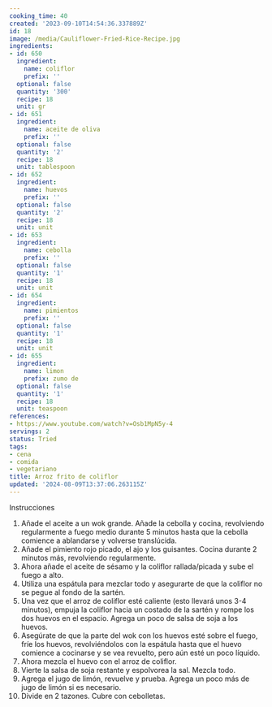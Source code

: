 ```yaml
---
cooking_time: 40
created: '2023-09-10T14:54:36.337889Z'
id: 18
image: /media/Cauliflower-Fried-Rice-Recipe.jpg
ingredients:
- id: 650
  ingredient:
    name: coliflor
    prefix: ''
  optional: false
  quantity: '300'
  recipe: 18
  unit: gr
- id: 651
  ingredient:
    name: aceite de oliva
    prefix: ''
  optional: false
  quantity: '2'
  recipe: 18
  unit: tablespoon
- id: 652
  ingredient:
    name: huevos
    prefix: ''
  optional: false
  quantity: '2'
  recipe: 18
  unit: unit
- id: 653
  ingredient:
    name: cebolla
    prefix: ''
  optional: false
  quantity: '1'
  recipe: 18
  unit: unit
- id: 654
  ingredient:
    name: pimientos
    prefix: ''
  optional: false
  quantity: '1'
  recipe: 18
  unit: unit
- id: 655
  ingredient:
    name: limon
    prefix: zumo de
  optional: false
  quantity: '1'
  recipe: 18
  unit: teaspoon
references:
- https://www.youtube.com/watch?v=Osb1MpN5y-4
servings: 2
status: Tried
tags:
- cena
- comida
- vegetariano
title: Arroz frito de coliflor
updated: '2024-08-09T13:37:06.263115Z'
---
```


Instrucciones
1. Añade el aceite a un wok grande. Añade la cebolla y cocina, revolviendo regularmente a fuego medio durante 5 minutos hasta que la cebolla comience a ablandarse y volverse translúcida.
2. Añade el pimiento rojo picado, el ajo y los guisantes. Cocina durante 2 minutos más, revolviendo regularmente.
3. Ahora añade el aceite de sésamo y la coliflor rallada/picada y sube el fuego a alto.
4. Utiliza una espátula para mezclar todo y asegurarte de que la coliflor no se pegue al fondo de la sartén.
5. Una vez que el arroz de coliflor esté caliente (esto llevará unos 3-4 minutos), empuja la coliflor hacia un costado de la sartén y rompe los dos huevos en el espacio. Agrega un poco de salsa de soja a los huevos.
6. Asegúrate de que la parte del wok con los huevos esté sobre el fuego, fríe los huevos, revolviéndolos con la espátula hasta que el huevo comience a cocinarse y se vea revuelto, pero aún esté un poco líquido.
7. Ahora mezcla el huevo con el arroz de coliflor.
8. Vierte la salsa de soja restante y espolvorea la sal. Mezcla todo.
9. Agrega el jugo de limón, revuelve y prueba. Agrega un poco más de jugo de limón si es necesario.
10. Divide en 2 tazones. Cubre con cebolletas.


